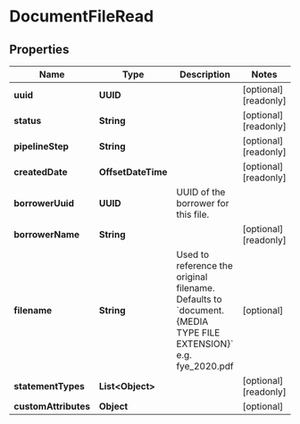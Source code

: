 

# DocumentFileRead

## Properties

Name | Type | Description | Notes
------------ | ------------- | ------------- | -------------
**uuid** | **UUID** |  |  [optional] [readonly]
**status** | **String** |  |  [optional] [readonly]
**pipelineStep** | **String** |  |  [optional] [readonly]
**createdDate** | **OffsetDateTime** |  |  [optional] [readonly]
**borrowerUuid** | **UUID** | UUID of the borrower for this file. | 
**borrowerName** | **String** |  |  [optional] [readonly]
**filename** | **String** | Used to reference the original filename. Defaults to &#x60;document.{MEDIA TYPE FILE EXTENSION}&#x60; e.g. fye_2020.pdf |  [optional]
**statementTypes** | **List&lt;Object&gt;** |  |  [optional] [readonly]
**customAttributes** | **Object** |  |  [optional]



